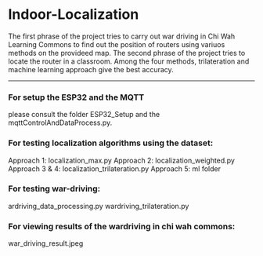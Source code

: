 # Indoor-Localization
The first phrase of the project tries to carry out war driving in Chi Wah Learning Commons to find out the position of routers using variuos methods on the provideed map.
The second phrase of the project tries to locate the router in a classroom. Among the four methods, trilateration and machine learning approach give the best accuracy. 

-------------------------------------------------------------------------------------------------------------

### For setup the ESP32 and the MQTT
please consult the folder ESP32_Setup and the mqttControlAndDataProcess.py.

### For testing localization algorithms using the dataset:
Approach 1: localization_max.py 
Approach 2: localization_weighted.py
Approach 3 & 4: localization_trilateration.py
Approach 5: ml folder

### For testing war-driving:
ardriving_data_processing.py
wardriving_trilateration.py

### For viewing results of the wardriving in chi wah commons:
war_driving_result.jpeg
